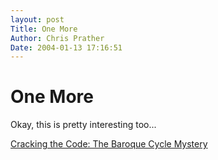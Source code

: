 ```yaml
---
layout: post
Title: One More  
Author: Chris Prather
Date: 2004-01-13 17:16:51
---
```


# One More
Okay, this is pretty interesting too...

<a title="Cracking the Code: The Baroque Cycle Mystery" href="http://www.substream.com/crackingthecode.html">Cracking the Code: The Baroque Cycle Mystery</a>


